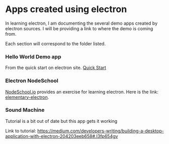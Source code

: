 # Apps created using electron

In learning electron, I am documenting the several demo apps created by electron sources.
I will be providing a link to where the demo is coming from.

Each section will correspond to the folder listed.

### Hello World Demo app
From the quick start on electron site.
[Quick Start](http://electron.atom.io/docs/tutorial/quick-start/)

### Electron NodeSchool
[NodeSchool.io](https://nodeschool.io/) provides an exercise for learning electron.
Here is the link: [elementary-electron](https://github.com/maxogden/elementary-electron).

### Sound Machine

Tutorial is a bit out of date but this app gets it working

Link to tutorial: https://medium.com/developers-writing/building-a-desktop-application-with-electron-204203eeb658#.l3fp654gv
